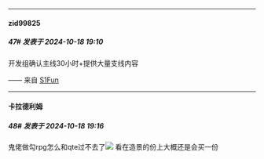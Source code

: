 ﻿
*****

####  zid99825  
##### 47#       发表于 2024-10-18 19:10

开发组确认主线30小时+提供大量支线内容

—— 来自 [S1Fun](https://s1fun.koalcat.com)


*****

####  卡拉德利姆  
##### 48#       发表于 2024-10-18 19:16

鬼佬做勾rpg怎么和qte过不去了<img src="https://static.saraba1st.com/image/smiley/face2017/001.png" referrerpolicy="no-referrer">
看在造景的份上大概还是会买一份

